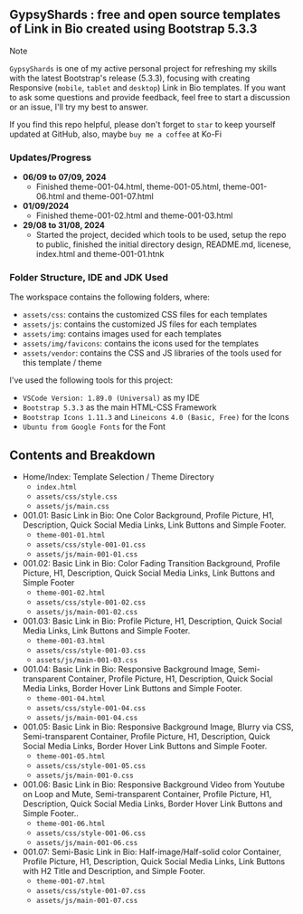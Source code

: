 ## GypsyShards : free and open source templates of Link in Bio created using Bootstrap 5.3.3 

> [!NOTE]
> `GypsyShards` is one of my active personal project for refreshing my skills with the latest Bootstrap's release (5.3.3), focusing with creating Responsive (`mobile`, `tablet` and `desktop`) Link in Bio templates. If you want to ask some questions and provide feedback, feel free to start a discussion or an issue, I'll try my best to answer.

If you find this repo helpful, please don't forget to `star` to keep yourself updated at GitHub, also, maybe `buy me a coffee` at Ko-Fi

### Updates/Progress
- **06/09 to 07/09, 2024**
   - Finished theme-001-04.html, theme-001-05.html, theme-001-06.html and theme-001-07.html
- **01/09/2024**
   - Finished theme-001-02.html and theme-001-03.html
- **29/08 to 31/08, 2024**
   - Started the project, decided which tools to be used, setup the repo to public, finished the initial directory design, README.md, licenese, index.html and theme-001-01.htnk

### Folder Structure, IDE and JDK Used

The workspace contains the following folders, where:
- `assets/css`: contains the customized CSS files for each templates
- `assets/js`: contains the customized JS files for each templates
- `assets/img`: contains images used for each templates
- `assets/img/favicons`: contains the icons used for the templates
- `assets/vendor`: contains the CSS and JS libraries of the tools used for this template / theme

I've used the following tools for this project:
- `VSCode Version: 1.89.0 (Universal)` as my IDE
- `Bootstrap 5.3.3` as the main HTML-CSS Framework
- `Bootstrap Icons 1.11.3` and `Lineicons 4.0 (Basic, Free)` for the Icons
- `Ubuntu from Google Fonts` for the Font

## Contents and Breakdown
- Home/Index: Template Selection / Theme Directory
   - `index.html`
   - `assets/css/style.css`
   - `assets/js/main.css`
- 001.01: Basic Link in Bio: One Color Background, Profile Picture, H1, Description, Quick Social Media Links, Link Buttons and Simple Footer.
   - `theme-001-01.html`
   - `assets/css/style-001-01.css`
   - `assets/js/main-001-01.css`
- 001.02: Basic Link in Bio: Color Fading Transition Background, Profile Picture, H1, Description, Quick Social Media Links, Link Buttons and Simple Footer
   - `theme-001-02.html`
   - `assets/css/style-001-02.css`
   - `assets/js/main-001-02.css`
- 001.03: Basic Link in Bio: Profile Picture, H1, Description, Quick Social Media Links, Link Buttons and Simple Footer.
   - `theme-001-03.html`
   - `assets/css/style-001-03.css`
   - `assets/js/main-001-03.css`
- 001.04: Basic Link in Bio: Responsive Background Image, Semi-transparent Container, Profile Picture, H1, Description, Quick Social Media Links, Border Hover Link Buttons and Simple Footer.
   - `theme-001-04.html`
   - `assets/css/style-001-04.css`
   - `assets/js/main-001-04.css`
- 001.05: Basic Link in Bio: Responsive Background Image, Blurry via CSS, Semi-transparent Container, Profile Picture, H1, Description, Quick Social Media Links, Border Hover Link Buttons and Simple Footer.
   - `theme-001-05.html`
   - `assets/css/style-001-05.css`
   - `assets/js/main-001-0.css`
- 001.06: Basic Link in Bio: Responsive Background Video from Youtube on Loop and Mute, Semi-transparent Container, Profile Picture, H1, Description, Quick Social Media Links, Border Hover Link Buttons and Simple Footer..
   - `theme-001-06.html`
   - `assets/css/style-001-06.css`
   - `assets/js/main-001-06.css`
- 001.07: Semi-Basic Link in Bio: Half-image/Half-solid color Container, Profile Picture, H1, Description, Quick Social Media Links, Link Buttons with H2 Title and Description, and Simple Footer.
   - `theme-001-07.html`
   - `assets/css/style-001-07.css`
   - `assets/js/main-001-07.css`